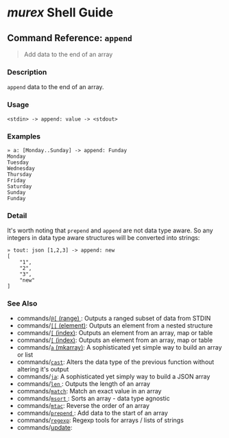 # _murex_ Shell Guide

## Command Reference: `append`

> Add data to the end of an array

### Description

`append` data to the end of an array.

### Usage

    <stdin> -> append: value -> <stdout>

### Examples

    » a: [Monday..Sunday] -> append: Funday
    Monday
    Tuesday
    Wednesday
    Thursday
    Friday
    Saturday
    Sunday
    Funday

### Detail

It's worth noting that `prepend` and `append` are not data type aware. So 
any integers in data type aware structures will be converted into strings:

    » tout: json [1,2,3] -> append: new 
    [
        "1",
        "2",
        "3",
        "new"
    ]

### See Also

* commands/[`@[` (range) ](../commands/range.md):
  Outputs a ranged subset of data from STDIN
* commands/[`[[` (element)](../commands/element.md):
  Outputs an element from a nested structure
* commands/[`[` (index)](../commands/index.md):
  Outputs an element from an array, map or table
* commands/[`[` (index)](../commands/index.md):
  Outputs an element from an array, map or table
* commands/[`a` (mkarray)](../commands/a.md):
  A sophisticated yet simple way to build an array or list
* commands/[`cast`](../commands/cast.md):
  Alters the data type of the previous function without altering it's output
* commands/[`ja`](../commands/ja.md):
  A sophisticated yet simply way to build a JSON array
* commands/[`len` ](../commands/len.md):
  Outputs the length of an array
* commands/[`match`](../commands/match.md):
  Match an exact value in an array
* commands/[`msort` ](../commands/msort.md):
  Sorts an array - data type agnostic
* commands/[`mtac`](../commands/mtac.md):
  Reverse the order of an array
* commands/[`prepend` ](../commands/prepend.md):
  Add data to the start of an array
* commands/[`regexp`](../commands/regexp.md):
  Regexp tools for arrays / lists of strings
* commands/[update](../commands/update.md):
  